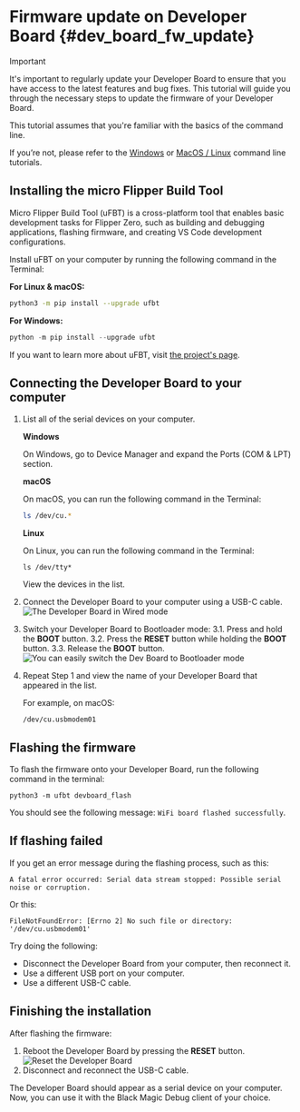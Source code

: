 # Firmware update on Developer Board {#dev_board_fw_update}

> [!IMPORTANT]
>
> It's important to regularly update your Developer Board to ensure that you have access to the latest features and bug
> fixes.
> This tutorial will guide you through the necessary steps to update the firmware of your Developer Board.

This tutorial assumes that you're familiar with the basics of the command line.

If you’re not, please refer to the [Windows](https://www.digitalcitizen.life/command-prompt-how-use-basic-commands/)
or [MacOS / Linux](https://ubuntu.com/tutorials/command-line-for-beginners#1-overview) command line tutorials.

## Installing the micro Flipper Build Tool

Micro Flipper Build Tool (uFBT) is a cross-platform tool that enables basic development tasks for Flipper Zero, such as
building and debugging applications, flashing firmware, and creating VS Code development configurations.

Install uFBT on your computer by running the following command in the Terminal:

**For Linux & macOS:**

```bash
python3 -m pip install --upgrade ufbt
```

**For Windows:**

```powershell
python -m pip install --upgrade ufbt
```

If you want to learn more about uFBT, visit [the project's page](https://pypi.org/project/ufbt/).

## Connecting the Developer Board to your computer

1. List all of the serial devices on your computer.

   **Windows**

   On Windows, go to Device Manager and expand the Ports (COM & LPT) section.

   **macOS**

   On macOS, you can run the following command in the Terminal:
    ```bash
    ls /dev/cu.*
    ```

   **Linux**

   On Linux, you can run the following command in the Terminal:
    ```text
    ls /dev/tty*
    ```
   View the devices in the list.
2. Connect the Developer Board to your computer using a USB-C cable.
   ![The Developer Board in Wired mode](https://github.com/user-attachments/assets/d13e4e90-d83d-45bf-8787-6eadba590795)
4. Switch your Developer Board to Bootloader mode:
   3.1. Press and hold the **BOOT** button.
   3.2. Press the **RESET** button while holding the **BOOT** button.
   3.3. Release the **BOOT** button.
   ![You can easily switch the Dev Board to Bootloader mode](https://github.com/user-attachments/assets/aecc957f-f37b-4bec-af9f-9efd4837152e)
6. Repeat Step 1 and view the name of your Developer Board that appeared in the list.

   For example, on macOS:

    ```shell
    /dev/cu.usbmodem01
    ```

## Flashing the firmware

To flash the firmware onto your Developer Board, run the following command in the terminal:

```shell
python3 -m ufbt devboard_flash
```

You should see the following message: `WiFi board flashed successfully`.

## If flashing failed

If you get an error message during the flashing process, such as this:

```shell
A fatal error occurred: Serial data stream stopped: Possible serial noise or corruption.
```

Or this:

```shell
FileNotFoundError: [Errno 2] No such file or directory: '/dev/cu.usbmodem01'
```

Try doing the following:

* Disconnect the Developer Board from your computer, then reconnect it.
* Use a different USB port on your computer.
* Use a different USB-C cable.

## Finishing the installation

After flashing the firmware:

1. Reboot the Developer Board by pressing the **RESET**
   button. ![Reset the Developer Board](https://github.com/user-attachments/assets/7527dd7b-eaa5-4fac-8d67-7ba52e552756)
3. Disconnect and reconnect the USB-C cable.

The Developer Board should appear as a serial device on your computer. Now, you can use it with the Black Magic Debug
client of your choice.

